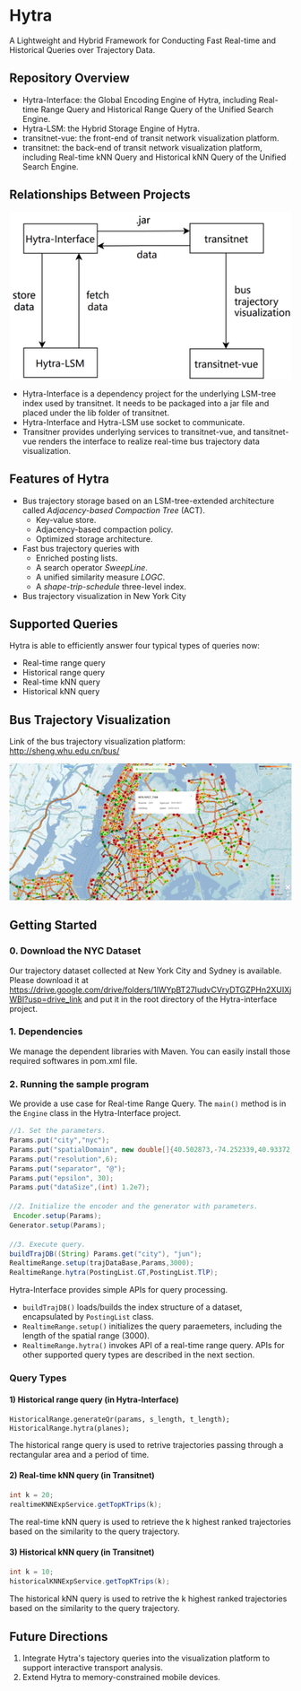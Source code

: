 # Hytra

A Lightweight and Hybrid Framework for Conducting Fast Real-time and Historical Queries over Trajectory Data.

## Repository Overview

- Hytra-Interface: the Global Encoding Engine of Hytra, including Real-time Range Query and Historical Range Query of the Unified Search Engine.
- Hytra-LSM: the Hybrid Storage Engine of Hytra.
- transitnet-vue: the front-end of transit network visualization platform.
- transitnet: the back-end of transit network visualization platform, including Real-time kNN Query and Historical kNN Query of the Unified Search Engine.

## Relationships Between Projects

![image-20230802181152370](https://github.com/TotemSmartBus/Hytra/blob/main/relationships.png)

- Hytra-Interface is a dependency project for the underlying LSM-tree index used by transitnet. It needs to be packaged into a jar file and placed under the lib folder of transitnet.
- Hytra-Interface and Hytra-LSM use socket to communicate.
- Transitner provides underlying services to transitnet-vue, and tansitnet-vue renders the interface to realize real-time bus trajectory data visualization.

<!--Each project has its own .md file that describes their specific content and use.-->

## Features of Hytra

* Bus trajectory storage based on an LSM-tree-extended architecture called *Adjacency-based Compaction Tree* (ACT).
  * Key-value store.
  * Adjacency-based compaction policy.
  * Optimized storage architecture.
* Fast bus trajectory queries with
  * Enriched posting lists.
  * A search operator *SweepLine*.
  * A unified similarity measure *LOGC*.
  * A *shape-trip-schedule* three-level index.
* Bus trajectory visualization in New York City

## Supported Queries

Hytra is able to efficiently answer four typical types of queries now:

* Real-time range query
* Historical range query
* Real-time kNN query
* Historical kNN query

## Bus Trajectory Visualization

Link of the bus trajectory visualization platform: http://sheng.whu.edu.cn/bus/

[![transitnet](https://github.com/TotemSmartBus/Hytra/blob/main/platform.png)](http://sheng.whu.edu.cn/bus/)

## Getting Started

### 0. Download the NYC Dataset

Our trajectory dataset collected at New York City and Sydney is available.  Please download it at https://drive.google.com/drive/folders/1lWYpBT27IudvCVryDTGZPHn2XUIXjWBl?usp=drive_link and put it in the root directory of the Hytra-interface project. 

### 1. Dependencies

We manage the dependent libraries with Maven. You can easily install those required softwares in pom.xml file.

### 2. Running the sample program

We provide a use case for Real-time Range Query. The `main()` method is in the `Engine` class in the Hytra-Interface project.

```java
//1. Set the parameters.     
Params.put("city","nyc");     
Params.put("spatialDomain", new double[]{40.502873,-74.252339,40.93372,-73.701241});        
Params.put("resolution",6);        
Params.put("separator", "@");        
Params.put("epsilon", 30);        
Params.put("dataSize",(int) 1.2e7);

//2. Initialize the encoder and the generator with parameters.
 Encoder.setup(Params);
Generator.setup(Params);

//3. Execute query.
buildTrajDB((String) Params.get("city"), "jun");
RealtimeRange.setup(trajDataBase,Params,3000);
RealtimeRange.hytra(PostingList.GT,PostingList.TlP);
```

Hytra-Interface provides simple APIs for query processing.

* `buildTrajDB()` loads/builds the index structure of a dataset, encapsulated by `PostingList` class.
* `RealtimeRange.setup()` initializes the query paraemeters, including the length of the spatial range (3000).
* `RealtimeRange.hytra()` invokes API of a real-time range query. APIs for other supported query types are described in the next section.

### Query Types

#### 1) Historical range query (in Hytra-Interface)

```
HistoricalRange.generateQr(params, s_length, t_length);
HistoricalRange.hytra(planes);
```

The historical range query is used to retrive trajectories passing through a rectangular area and a period of time.

#### 2) Real-time kNN query (in Transitnet)

```java
int k = 20;
realtimeKNNExpService.getTopKTrips(k);
```

The real-time kNN query is used to retrieve the k highest ranked trajectories based on the similarity to the query trajectory. 

#### 3) Historical kNN query (in Transitnet)

```java
int k = 10;
historicalKNNExpService.getTopKTrips(k);
```

The historical kNN query is used to retrive the k highest ranked trajectories based on the similarity to the query trajectory. 

## Future Directions

1. Integrate Hytra's tajectory queries into the visualization platform to support interactive transport analysis.
2. Extend Hytra to memory-constrained mobile devices.
